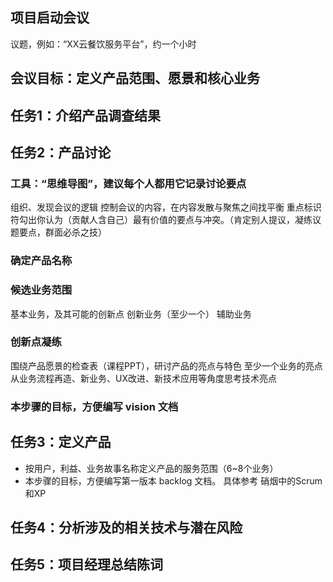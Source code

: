 ## 项目启动会议

议题，例如：“XX云餐饮服务平台”，约一个小时

## 会议目标：定义产品范围、愿景和核心业务

## 任务1：介绍产品调查结果

## 任务2：产品讨论 

### 工具：“思维导图”，建议每个人都用它记录讨论要点 

组织、发现会议的逻辑
控制会议的内容，在内容发散与聚焦之间找平衡
重点标识符勾出你认为（贡献人含自己）最有价值的要点与冲突。（肯定别人提议，凝练议题要点，群面必杀之技）

### 确定产品名称

### 候选业务范围

基本业务，及其可能的创新点
创新业务（至少一个）
辅助业务

### 创新点凝练 

围绕产品愿景的检查表（课程PPT），研讨产品的亮点与特色
至少一个业务的亮点
从业务流程再造、新业务、UX改进、新技术应用等角度思考技术亮点

### 本步骤的目标，方便编写 vision 文档

## 任务3：定义产品 

- 按用户，利益、业务故事名称定义产品的服务范围（6~8个业务）
- 本步骤的目标，方便编写第一版本 backlog 文档。 具体参考 硝烟中的Scrum和XP

## 任务4：分析涉及的相关技术与潜在风险

## 任务5：项目经理总结陈词